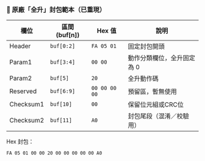### 🎯 原廠「全升」封包範本（已重現）

| 欄位         | 區間 (buf[n])     | Hex 值        | 說明                         |
|--------------|------------------|----------------|------------------------------|
| Header       | `buf[0:2]`        | `FA 05 01`     | 固定封包開頭                 |
| Param1       | `buf[3:4]`        | `00 00`        | 動作分類欄位，全升固定為 0  |
| Param2       | `buf[5]`          | `20`           | 全升動作碼                   |
| Reserved     | `buf[6:9]`        | `00 00 00 00`  | 預留區，暫無使用             |
| Checksum1    | `buf[10]`         | `00`           | 保留位元組或CRC位            |
| Checksum2    | `buf[11]`         | `A0`           | 封包尾段（混淆／校驗用）    |

Hex 封包：
```
FA 05 01 00 00 20 00 00 00 00 00 A0
```